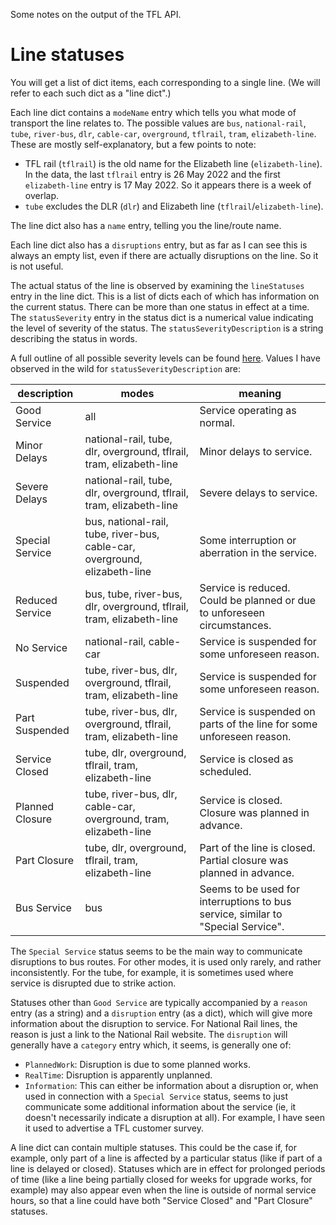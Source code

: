 Some notes on the output of the TFL API.

# Line statuses

You will get a list of dict items, each corresponding to a single line. (We will refer to each such dict as a "line dict".)

Each line dict contains a `modeName` entry which tells you what mode of transport the line relates to. The possible values are `bus`, `national-rail`, `tube`, `river-bus`, `dlr`, `cable-car`, `overground`, `tflrail`, `tram`, `elizabeth-line`. These are mostly self-explanatory, but a few points to note:

- TFL rail (`tflrail`) is the old name for the Elizabeth line (`elizabeth-line`). In the data, the last `tflrail` entry is 26 May 2022 and the first `elizabeth-line` entry is 17 May 2022. So it appears there is a week of overlap.
- `tube` excludes the DLR (`dlr`) and Elizabeth line (`tflrail`/`elizabeth-line`).

The line dict also has a `name` entry, telling you the line/route name.

Each line dict also has a `disruptions` entry, but as far as I can see this is always an empty list, even if there are actually disruptions on the line. So it is not useful.

The actual status of the line is observed by examining the `lineStatuses` entry in the line dict. This is a list of dicts each of which has information on the current status. There can be more than one status in effect at a time. The `statusSeverity` entry in the status dict is a numerical value indicating the level of severity of the status. The `statusSeverityDescription` is a string describing the status in words. 

A full outline of all possible severity levels can be found [here](https://api.tfl.gov.uk/Line/Meta/Severity). Values I have observed in the wild for `statusSeverityDescription` are:

| description     | modes                                                                      | meaning                                                                          |
|-----------------|----------------------------------------------------------------------------|----------------------------------------------------------------------------------|
| Good Service    | all                                                                        | Service operating as normal.                                                     |
| Minor Delays    | national-rail, tube, dlr, overground, tflrail, tram, elizabeth-line        | Minor delays to service.                                                         |
| Severe Delays   | national-rail, tube, dlr, overground, tflrail, tram, elizabeth-line        | Severe delays to service.                                                        |
| Special Service | bus, national-rail, tube, river-bus, cable-car, overground, elizabeth-line | Some interruption or aberration in the service.                                  |
| Reduced Service | bus, tube, river-bus, dlr, overground, tflrail, tram, elizabeth-line       | Service is reduced. Could be planned or due to unforeseen circumstances.         |
| No Service      | national-rail, cable-car                                                   | Service is suspended for some unforeseen reason.                                 |
| Suspended       | tube, river-bus, dlr, overground, tflrail, tram, elizabeth-line            | Service is suspended for some unforeseen reason.                                 |
| Part Suspended  | tube, river-bus, dlr, overground, tflrail, tram, elizabeth-line            | Service is suspended on parts of the line for some unforeseen reason.            |
| Service Closed  | tube, dlr, overground, tflrail, tram, elizabeth-line                       | Service is closed as scheduled.                                                  |
| Planned Closure | tube, river-bus, dlr, cable-car, overground, tram, elizabeth-line          | Service is closed. Closure was planned in advance.                               |
| Part Closure    | tube, dlr, overground, tflrail, tram, elizabeth-line                       | Part of the line is closed. Partial closure was planned in advance.              |
| Bus Service     | bus                                                                        | Seems to be used for interruptions to bus service, similar to "Special Service". |

The `Special Service` status seems to be the main way to communicate disruptions to bus routes. For other modes, it is used only rarely, and rather inconsistently. For the tube, for example, it is sometimes used where service is disrupted due to strike action.

Statuses other than `Good Service` are typically accompanied by a `reason` entry (as a string) and a `disruption` entry (as a dict), which will give more information about the disruption to service. For National Rail lines, the reason is just a link to the National Rail website. The `disruption` will generally have a `category` entry which, it seems, is generally one of:

- `PlannedWork`: Disruption is due to some planned works.
- `RealTime`: Disruption is apparently unplanned.
- `Information`: This can either be information about a disruption or, when used in connection with a `Special Service` status, seems to just communicate some additional information about the service (ie, it doesn't necessarily indicate a disruption at all). For example, I have seen it used to advertise a TFL customer survey.

A line dict can contain multiple statuses. This could be the case if, for example, only part of a line is affected by a particular status (like if part of a line is delayed or closed). Statuses which are in effect for prolonged periods of time (like a line being partially closed for weeks for upgrade works, for example) may also appear even when the line is outside of normal service hours, so that a line could have both "Service Closed" and "Part Closure" statuses.
